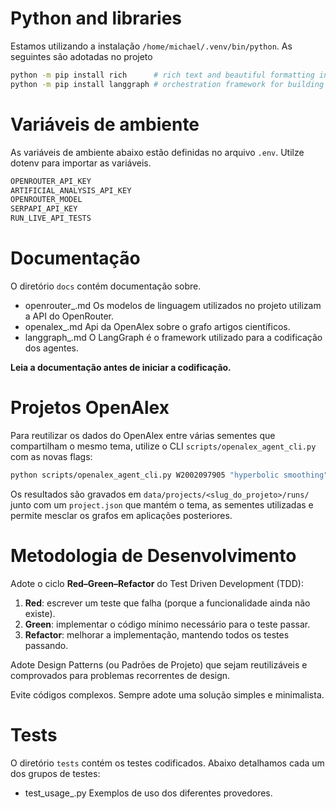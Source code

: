# Python and libraries
Estamos utilizando a instalação `/home/michael/.venv/bin/python`.
As seguintes são adotadas no projeto

```bash
python -m pip install rich      # rich text and beautiful formatting in the terminal
python -m pip install langgraph # orchestration framework for building and deploying stateful AI agent workflows
```

# Variáveis de ambiente
As variáveis de ambiente abaixo estão definidas no arquivo `.env`. Utilze dotenv para importar as variáveis.

```bash
OPENROUTER_API_KEY
ARTIFICIAL_ANALYSIS_API_KEY
OPENROUTER_MODEL
SERPAPI_API_KEY
RUN_LIVE_API_TESTS
```

# Documentação
O diretório `docs` contém documentação sobre.
- openrouter_<topic>.md 
   Os modelos de linguagem utilizados no projeto utilizam a API do OpenRouter.
- openalex_<topic>.md
   Api da OpenAlex sobre o grafo artigos científicos.
- langgraph_<topic>.md
   O LangGraph é o framework utilizado para a codificação dos agentes.

**Leia a documentação antes de iniciar a codificação.**

# Projetos OpenAlex
Para reutilizar os dados do OpenAlex entre várias sementes que compartilham o mesmo tema, utilize o CLI `scripts/openalex_agent_cli.py` com as novas flags:

```bash
python scripts/openalex_agent_cli.py W2002097905 "hyperbolic smoothing" --project "otimizacao" --mailto michael@ufc.br
```

Os resultados são gravados em `data/projects/<slug_do_projeto>/runs/` junto com um `project.json` que mantém o tema, as sementes utilizadas e permite mesclar os grafos em aplicações posteriores.

# Metodologia de Desenvolvimento
Adote o ciclo **Red–Green–Refactor** do Test Driven Development (TDD):

1. **Red**: escrever um teste que falha (porque a funcionalidade ainda não existe).
2. **Green**: implementar o código mínimo necessário para o teste passar.
3. **Refactor**: melhorar a implementação, mantendo todos os testes passando.

Adote Design Patterns (ou Padrões de Projeto) que sejam reutilizáveis e comprovados para problemas recorrentes de design.

Evite códigos complexos. Sempre adote uma solução simples e minimalista. 

# Tests
O diretório `tests` contém os testes codificados. Abaixo detalhamos cada um dos grupos de testes:
- test_usage_<provider>.py
   Exemplos de uso dos diferentes provedores. 
